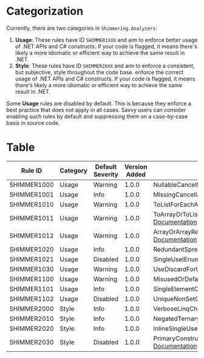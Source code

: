 # Categorization
Currently, there are two categories in `Shimmering.Analyzers`:
1. **Usage**: These rules have ID `SHIMMER1XXX` and aim to enforce better usage of .NET APIs and C# constructs. If your code is flagged, it means there's likely a more idiomatic or efficient way to achieve the same result in .NET.
2. **Style**: These rules have ID `SHIMMER2XXX` and aim to enforce a consistent, but subjective, style throughout the code base. enforce the correct usage of .NET APIs and C# constructs. If your code is flagged, it means there's likely a more idiomatic or efficient way to achieve the same result in .NET.

Some **Usage** rules are disabled by default. This is because they enforce a best practice that does not apply in all cases. Savvy users can consider enabling such rules by default and suppressing them on a case-by-case basis in source code.

# Table
  Rule ID   | Category |  Default Severity   | Version Added | Notes
------------|----------|---------------------|---------------|-------
SHIMMER1000 |  Usage   |       Warning       |     1.0.0     | NullableCancellationTokenAnalyzer, [Documentation](./UsageRules/SHIMMER1000.md)
SHIMMER1001 |  Usage   |        Info         |     1.0.0     | MissingCancellationTokenAnalyzer, [Documentation](./UsageRules/SHIMMER1001.md)
SHIMMER1010 |  Usage   |       Warning       |     1.0.0     | ToListForEachAnalyzer, [Documentation](./UsageRules/SHIMMER1010.md)
SHIMMER1011 |  Usage   |       Warning       |     1.0.0     | ToArrayOrToListFollowedByEnumerableExtensionMethodAEnalyzer, [Documentation](./UsageRules/SHIMMER1011.md)
SHIMMER1012 |  Usage   |       Warning       |     1.0.0     | ArrayOrArrayReturningMethodFollowedByToArrayAnalyzer, [Documentation](./UsageRules/SHIMMER1012.md)
SHIMMER1020 |  Usage   |        Info         |     1.0.0     | RedundantSpreadElementAnalyzer, [Documentation](./UsageRules/SHIMMER1020.md)
SHIMMER1021 |  Usage   |      Disabled       |     1.0.0     | SingleUseIEnumerableMaterializationAnalyzer, [Documentation](./UsageRules/SHIMMER1021.md)
SHIMMER1030 |  Usage   |      Warning        |     1.0.0     | UseDiscardForUnusedOutVariableAnalyzer, [Documentation](./UsageRules/SHIMMER1030.md)
SHIMMER1100 |  Usage   |       Warning       |     1.0.0     | MisusedOrDefaultAnalyzer, [Documentation](./UsageRules/SHIMMER1100.md)
SHIMMER1101 |  Usage   |        Info         |     1.0.0     | SingleElementConcatAnalyzer, [Documentation](./UsageRules/SHIMMER1101.md)
SHIMMER1102 |  Usage   |      Disabled       |     1.0.0     | UniqueNonSetCollectionAnalyzer, [Documentation](./UsageRules/SHIMMER1102.md)
SHIMMER2000 |  Style   |        Info         |     1.0.0     | VerboseLinqChainAnalyzer, [Documentation](./StyleRules/SHIMMER2000.md)
SHIMMER2010 |  Style   |        Info         |     1.0.0     | NegatedTernaryConditionAnalyzer, [Documentation](./StyleRules/SHIMMER2010.md)
SHIMMER2020 |  Style   |        Info         |     1.0.0     | InlineSingleUseOutVariableAnalyzer, [Documentation](./StyleRules/SHIMMER2020.md)
SHIMMER2030 |  Style   |      Disabled       |     1.0.0     | PrimaryConstructorParameterReassignmentAnalyzer, [Documentation](./StyleRules/SHIMMER2030.md)
